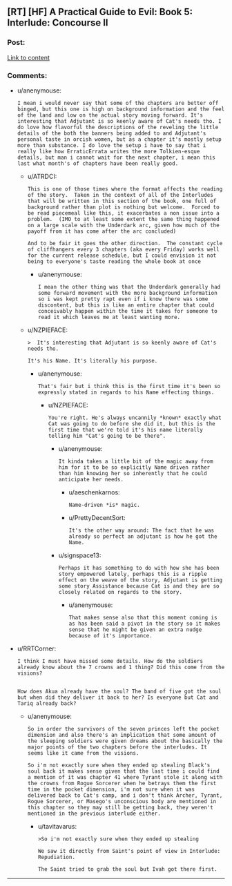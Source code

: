## [RT] [HF] A Practical Guide to Evil: Book 5: Interlude: Concourse II

### Post:

[Link to content](https://practicalguidetoevil.wordpress.com/2019/06/26/interlude-concourse-ii/)

### Comments:

- u/anenymouse:
  ```
  I mean i would never say that some of the chapters are better off binged, but this one is high on background information and the feel of the land and low on the actual story moving forward. It's interesting that Adjutant is so keenly aware of Cat's needs tho. I do love how flavorful the descriptions of the reveling the little details of the both the banners being added to and Adjutant's personal taste in orcish women, but as a chapter it's mostly setup more than substance. I do love the setup i have to say that i really like how ErraticErrata writes the more Tolkien-esque details, but man i cannot wait for the next chapter, i mean this last what month's of chapters have been really good.
  ```

  - u/ATRDCI:
    ```
    This is one of those times where the format affects the reading of the story.  Taken in the context of all of the Interludes that will be written in this section of the book, one full of background rather than plot is nothing but welcome.  Forced to be read piecemeal like this, it exacerbates a non issue into a problem.  (IMO to at least some extent the same thing happened on a large scale with the Underdark arc, given how much of the payoff from it has come after the arc concluded)

    And to be fair it goes the other direction.  The constant cycle of cliffhangers every 3 chapters (aka every Friday) works well for the current release schedule, but I could envision it not being to everyone's taste reading the whole book at once
    ```

    - u/anenymouse:
      ```
      I mean the other thing was that the Underdark generally had some forward movement with the more background information so i was kept pretty rapt even if i know there was some discontent, but this is like an entire chapter that could conceivably happen within the time it takes for someone to read it which leaves me at least wanting more.
      ```

  - u/NZPIEFACE:
    ```
    >  It's interesting that Adjutant is so keenly aware of Cat's needs tho.

    It's his Name. It's literally his purpose.
    ```

    - u/anenymouse:
      ```
      That's fair but i think this is the first time it's been so expressly stated in regards to his Name effecting things.
      ```

      - u/NZPIEFACE:
        ```
        You're right. He's always uncannily *known* exactly what Cat was going to do before she did it, but this is the first time that we're told it's his name literally telling him "Cat's going to be there".
        ```

        - u/anenymouse:
          ```
          It kinda takes a little bit of the magic away from him for it to be so explicitly Name driven rather than him knowing her so inherently that he could anticipate her needs.
          ```

          - u/aeschenkarnos:
            ```
            Name-driven *is* magic.
            ```

          - u/PrettyDecentSort:
            ```
            It's the other way around: The fact that he was already so perfect an adjutant is how he got the Name.
            ```

        - u/signspace13:
          ```
          Perhaps it has something to do with how she has been story empowered lately, perhaps this is a ripple effect on the weave of the story, Adjutant is getting some story Assistance because Cat is and they are so closely related on regards to the story.
          ```

          - u/anenymouse:
            ```
            That makes sense also that this moment coming is as has been said a pivot in the story so it makes sense that he might be given an extra nudge because of it's importance.
            ```

- u/RRTCorner:
  ```
  I think I must have missed some details. How do the soldiers already know about the 7 crowns and 1 thing? Did this come from the visions?  


  How does Akua already have the soul? The band of five got the soul but when did they deliver it back to her? Is everyone but Cat and Tariq already back?
  ```

  - u/anenymouse:
    ```
    So in order the survivors of the seven princes left the pocket dimension and also there's an implication that some amount of the sleeping soldiers were given dreams about the basically the major points of the two chapters before the interludes. It seems like it came from the visions.

    So i'm not exactly sure when they ended up stealing Black's soul back it makes sense given that the last time i could find a mention of it was chapter 41 where Tyrant stole it along with the crowns from Rogue Sorcerer when he betrays them the first time in the pocket dimension, i'm not sure when it was delivered back to Cat's camp, and i don't think Archer, Tyrant, Rogue Sorcerer, or Masego's unconscious body are mentioned in this chapter so they may still be getting back, they weren't mentioned in the previous interlude either.
    ```

    - u/tavitavarus:
      ```
      >So i'm not exactly sure when they ended up stealing

      We saw it directly from Saint's point of view in Interlude: Repudiation.

      The Saint tried to grab the soul but Ivah got there first.
      ```

---

